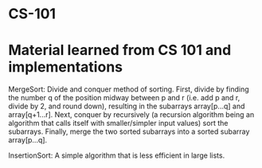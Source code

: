 # CS-101
# Material learned from CS 101 and implementations

MergeSort:
  Divide and conquer method of sorting. First, divide by finding the number q of the position midway between p and r (i.e. add p and r,      divide by 2, and round down), resulting in the subarrays array[p...q] and array[q+1...r]. Next, conquer by recursively (a recursion        algorithm being an algorithm that calls itself with smaller/simpler input values) sort the subarrays. Finally, merge the two sorted     subarrays into a sorted subarray array[p...q]. 
  
InsertionSort:
  A simple algorithm that is less efficient in large lists. 
